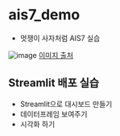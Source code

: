 # ais7_demo
* 멋쟁이 사자처럼 AIS7 실습

![image](https://user-images.githubusercontent.com/115684898/196314280-131bfd50-649d-4823-bfb0-c77f4a10b7bd.png)
[이미지 출처](https://www.datacamp.com/tutorial/streamlit)


## Streamlit 배포 실습
* Streamlit으로 대시보드 만들기
* 데이터프레임 보여주기
* 시각화 하기

